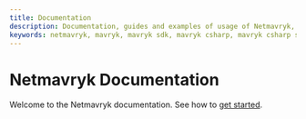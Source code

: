 ```yaml
---
title: Documentation
description: Documentation, guides and examples of usage of Netmavryk, Mavryk SDK for .NET developers.
keywords: netmavryk, mavryk, mavryk sdk, mavryk csharp, mavryk csharp sdk, blockchain, blockchain sdk,
---
```


# Netmavryk Documentation

Welcome to the Netmavryk documentation. See how to [get started](get-started.md).
